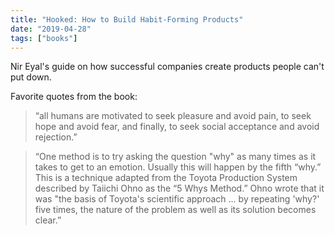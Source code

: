 ```yaml
---
title: "Hooked: How to Build Habit-Forming Products"
date: "2019-04-28"
tags: ["books"]
---
```


Nir Eyal's guide on how successful companies create products people can't put down.

Favorite quotes from the book:

> “all humans are motivated to seek pleasure and avoid pain, to seek hope and avoid fear, and finally, to seek social acceptance and avoid rejection.”

> “One method is to try asking the question "why" as many times as it takes to get to an emotion. Usually this will happen by the fifth “why.” This is a technique adapted from the Toyota Production System described by Taiichi Ohno as the “5 Whys Method.” Ohno wrote that it was "the basis of Toyota's scientific approach ... by repeating 'why?' five times, the nature of the problem as well as its solution becomes clear.”
